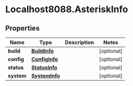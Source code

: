 # Localhost8088.AsteriskInfo

## Properties
Name | Type | Description | Notes
------------ | ------------- | ------------- | -------------
**build** | [**BuildInfo**](BuildInfo.md) |  | [optional] 
**config** | [**ConfigInfo**](ConfigInfo.md) |  | [optional] 
**status** | [**StatusInfo**](StatusInfo.md) |  | [optional] 
**system** | [**SystemInfo**](SystemInfo.md) |  | [optional] 
